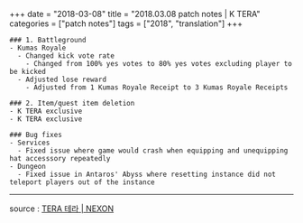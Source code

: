 +++
date = "2018-03-08"
title = "2018.03.08 patch notes | K TERA"
categories = ["patch notes"]
tags = ["2018", "translation"]
+++

```
### 1. Battleground
- Kumas Royale
  - Changed kick vote rate
    - Changed from 100% yes votes to 80% yes votes excluding player to be kicked
  - Adjusted lose reward
    - Adjusted from 1 Kumas Royale Receipt to 3 Kumas Royale Receipts

### 2. Item/quest item deletion
- K TERA exclusive
- K TERA exclusive

### Bug fixes
- Services
  - Fixed issue where game would crash when equipping and unequipping hat accesssory repeatedly
- Dungeon
  - Fixed issue in Antaros' Abyss where resetting instance did not teleport players out of the instance
```

----

source : [TERA 테라 | NEXON](http://tera.nexon.com/news/update/view.aspx?n4articlesn=322)
